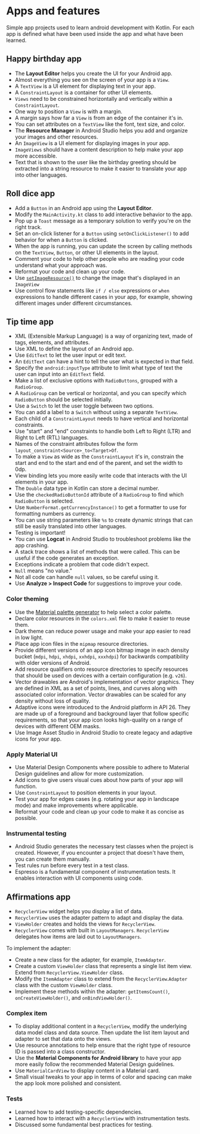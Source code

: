 # Apps and features
Simple app projects used to learn android development with Kotlin. For each app is defined what have been used inside the app and what have been learned.

## Happy birthday app

-   The  **Layout Editor**  helps you create the UI for your Android app.
-   Almost everything you see on the screen of your app is a  `View`.
-   A  `TextView`  is a UI element for displaying text in your app.
-   A  `ConstraintLayout`  is a container for other UI elements.
-   `Views`  need to be constrained horizontally and vertically within a  `ConstraintLayout`.
-   One way to position a  `View`  is with a margin.
-   A margin says how far a  `View`  is from an edge of the container it's in.
-   You can set attributes on a  `TextView`  like the font, text size, and color.
-   The  **Resource Manager**  in Android Studio helps you add and organize your images and other resources.
-   An  `ImageView`  is a UI element for displaying images in your app.
-   `ImageViews`  should have a content description to help make your app more accessible.
-   Text that is shown to the user like the birthday greeting should be extracted into a string resource to make it easier to translate your app into other languages.

## Roll dice app

-   Add a  `Button`  in an Android app using the  **Layout Editor**.
-   Modify the  `MainActivity.kt`  class to add interactive behavior to the app.
-   Pop up a  `Toast`  message as a temporary solution to verify you're on the right track.
-   Set an on-click listener for a  `Button`  using  `setOnClickListener()`  to add behavior for when a  `Button`  is clicked.
-   When the app is running, you can update the screen by calling methods on the  `TextView`,  `Button`, or other UI elements in the layout.
-   Comment your code to help other people who are reading your code understand what your approach was.
-   Reformat your code and clean up your code.
-   Use  [`setImageResource()`](https://developer.android.com/reference/android/widget/ImageView#setImageResource(int))  to change the image that's displayed in an  `ImageView`
-   Use control flow statements like  `if / else`  expressions or  `when`  expressions to handle different cases in your app, for example, showing different images under different circumstances.

## Tip time app
-   XML (Extensible Markup Language) is a way of organizing text, made of tags, elements, and attributes.
-   Use XML to define the layout of an Android app.
-   Use  `EditText`  to let the user input or edit text.
-   An  `EditText`  can have a hint to tell the user what is expected in that field.
-   Specify the  `android:inputType`  attribute to limit what type of text the user can input into an  `EditText`  field.
-   Make a list of exclusive options with  `RadioButtons`, grouped with a  `RadioGroup`.
-   A  `RadioGroup`  can be vertical or horizontal, and you can specify which  `RadioButton`  should be selected initially.
-   Use a  `Switch`  to let the user toggle between two options.
-   You can add a label to a  `Switch`  without using a separate  `TextView`.
-   Each child of a  `ConstraintLayout`  needs to have vertical and horizontal constraints.
-   Use "start" and "end" constraints to handle both Left to Right (LTR) and Right to Left (RTL) languages.
-   Names of the constraint attributes follow the form  `layout_constraint<Source>_to<Target>Of`.
-   To make a  `View`  as wide as the  `ConstraintLayout`  it's in, constrain the start and end to the start and end of the parent, and set the width to 0dp.
-   View binding lets you more easily write code that interacts with the UI elements in your app.
-   The  `Double`  data type in Kotlin can store a decimal number.
-   Use the  `checkedRadioButtonId`  attribute of a  `RadioGroup`  to find which  `RadioButton`  is selected.
-   Use  `NumberFormat.getCurrencyInstance()`  to get a formatter to use for formatting numbers as currency.
-   You can use string parameters like  `%s`  to create dynamic strings that can still be easily translated into other languages.
-   Testing is important!
-   You can use  **Logcat**  in Android Studio to troubleshoot problems like the app crashing.
-   A stack trace shows a list of methods that were called. This can be useful if the code generates an exception.
-   Exceptions indicate a problem that code didn't expect.
-   `Null`  means "no value."
-   Not all code can handle  `null`  values, so be careful using it.
-   Use  **Analyze > Inspect Code**  for suggestions to improve your code.

### Color theming
-   Use the  [Material palette generator](https://m2.material.io/inline-tools/color/)  to help select a color palette.
-   Declare color resources in the  `colors.xml`  file to make it easier to reuse them.
-   Dark theme can reduce power usage and make your app easier to read in low light.
-   Place app icon files in the  `mipmap`  resource directories.
-   Provide different versions of an app icon bitmap image in each density bucket (`mdpi`,  `hdpi`,  `xhdpi`,  `xxhdpi`,  `xxxhdpi`) for backwards compatibility with older versions of Android.
-   Add resource qualifiers onto resource directories to specify resources that should be used on devices with a certain configuration (e.g.  `v26`).
-   Vector drawables are Android's implementation of vector graphics. They are defined in XML as a set of points, lines, and curves along with associated color information. Vector drawables can be scaled for any density without loss of quality.
-   Adaptive icons were introduced to the Android platform in API 26. They are made up of a foreground and background layer that follow specific requirements, so that your app icon looks high-quality on a range of devices with different OEM masks.
-   Use Image Asset Studio in Android Studio to create legacy and adaptive icons for your app.

### Apply Material UI
-   Use Material Design Components where possible to adhere to Material Design guidelines and allow for more customization.
-   Add icons to give users visual cues about how parts of your app will function.
-   Use  `ConstraintLayout`  to position elements in your layout.
-   Test your app for edges cases (e.g. rotating your app in landscape mode) and make improvements where applicable.
-   Reformat your code and clean up your code to make it as concise as possible.

### Instrumental testing
-   Android Studio generates the necessary test classes when the project is created. However, if you encounter a project that doesn't have them, you can create them manually.
-   Test rules run before every test in a test class.
-   Espresso is a fundamental component of instrumentation tests. It enables interaction with UI components using code.

## Affirmations app
-   `RecyclerView`  widget helps you display a list of data.
-   `RecyclerView`  uses the adapter pattern to adapt and display the data.
-   `ViewHolder`  creates and holds the views for  `RecyclerView`.
-   `RecyclerView`  comes with built in  `LayoutManagers`.  `RecyclerView`  delegates how items are laid out to  `LayoutManagers`.

To implement the adapter:

-   Create a new class for the adapter, for example,  `ItemAdapter`.
-   Create a custom  `ViewHolder`  class that represents a single list item view. Extend from  `RecyclerView.ViewHolder`  class.
-   Modify the  `ItemAdapter`  class to extend from the  `RecyclerView`.`Adapter`  class with the custom  `ViewHolder`  class.
-   Implement these methods within the adapter:  `getItemsCount()`,  `onCreateViewHolder()`, and  `onBindViewHolder()`.

### Complex item
-   To display additional content in a  `RecyclerView`, modify the underlying data model class and data source. Then update the list item layout and adapter to set that data onto the views.
-   Use resource annotations to help ensure that the right type of resource ID is passed into a class constructor.
-   Use the  **Material Components for Android library**  to have your app more easily follow the recommended Material Design guidelines.
-   Use  `MaterialCardView`  to display content in a Material card.
-   Small visual tweaks to your app in terms of color and spacing can make the app look more polished and consistent.

### Tests
-   Learned how to add testing-specific dependencies.
-   Learned how to interact with a  `RecyclerView`  with instrumentation tests.
-   Discussed some fundamental best practices for testing.